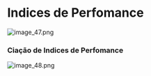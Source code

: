# Indices de Perfomance

![image_47.png](image_47.png)

### Ciação de  Indices de Perfomance

![image_48.png](image_48.png)